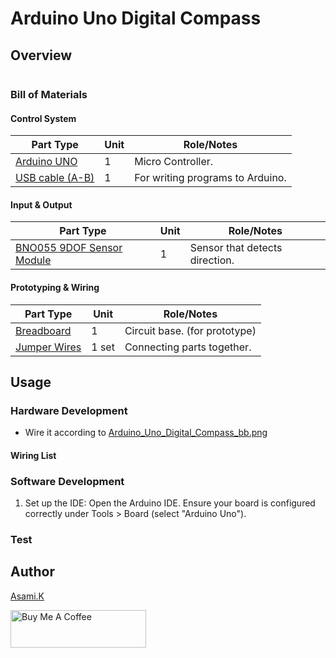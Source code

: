 # Arduino Uno Digital Compass

## Overview

![]()


### Bill of Materials

#### Control System

| Part Type                                  | Unit | Role/Notes                       |
| ------------------------------------------ | ---- | -------------------------------- |
| [Arduino UNO](https://amzn.to/44nRXEA)     | 1    | Micro Controller.                |
| [USB cable (A-B)](https://amzn.to/407P2xg) | 1    | For writing programs to Arduino. |


#### Input & Output

| Part Type                                            | Unit | Role/Notes                     |
| ---------------------------------------------------- | ---- | ------------------------------ |
| [BNO055 9DOF Sensor Module](https://amzn.to/3U8l5tN) | 1    | Sensor that detects direction. |


#### Prototyping & Wiring

| Part Type                                               | Unit  | Role/Notes                                        |
| ------------------------------------------------------- | ----- | ------------------------------------------------- |
| [Breadboard](https://amzn.to/40bMzlk)   | 1     | Circuit base. (for prototype) |
| [Jumper Wires](https://amzn.to/45voWYC) | 1 set | Connecting parts together.    |


## Usage

### Hardware Development

-  Wire it according to [Arduino_Uno_Digital_Compass_bb.png](https://github.com/asamiile/diy-electronics/blob/main/Arduino_Uno_Digital_Compass/diagrams/Arduino_Uno_Digital_Compass_bb.png)


#### Wiring List

<!-- - Common Cathode RGB LED
  - Longest leg of the LED (Common Cathode) → Arduino GND
  - Arduino D11 (PWM) → 220Ω Resistor  → Red (R) leg of LED
  - Arduino D10 (PWM) → 220Ω Resistor  → Blue (B) leg of LED
  - Arduino D9 (PWM) → 220Ω Resistor  → Green (G) leg of LED
- Tactile Switch (Push-button)
  - Arduino D2 → One leg of the Switch
  - Diagonally opposite leg of the Switch → Arduino GND
  - [Note] This circuit does not have an external pull-up resistor. You must use the Arduino's internal pull-up by setting pinMode(2, INPUT_PULLUP); in your sketch. -->

### Software Development

1. Set up the IDE: Open the Arduino IDE. Ensure your board is configured correctly under Tools > Board (select "Arduino Uno").
<!-- 2. Upload the Code: Copy and paste the complete code from the [Arduino_Uno_Digital_Compass.ino](Arduino_Uno_Digital_Compass/sketch/sketch_jul4a/Arduino_Uno_Digital_Compass/Arduino_Uno_Digital_Compass.ino) file into your sketch.
3. Connect & Upload: Connect your Arduino Uno to your PC with the USB cable and click the "Upload" button. -->


### Test

<!-- 1. After uploading the sketch, the RGB LED will be off.
2. Press the tactile switch once. The LED will turn pink.
3. Each subsequent press will cycle through the colors: Orange, Green, Blue, Purple, and then a smooth color-fading animation.
4. The next press will turn the LED off again, completing the cycle.
5. Confirm that all patterns are displayed correctly to complete the test. -->



## Author

[Asami.K](https://asami.tokyo/)

<a href="https://www.buymeacoffee.com/asamiile" target="_blank"><img src="https://cdn.buymeacoffee.com/buttons/v2/default-yellow.png" alt="Buy Me A Coffee" style="height: 60px !important;width: 217px !important;" ></a>
